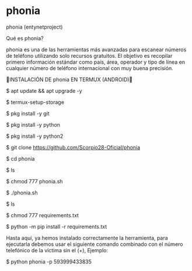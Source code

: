 # phonia
phonia (entynetproject)

Qué es phonia?

phonia es una de las herramientas más avanzadas para escanear números de teléfono utilizando solo recursos gratuitos. El objetivo es recopilar primero información estándar como país, área, operador y tipo de línea en cualquier número de teléfono internacional con muy buena precisión.

📱INSTALACIÓN DE phonia EN TERMUX (ANDROID)📱

$ apt update && apt upgrade -y

$ termux-setup-storage

$ pkg install -y git

$ pkg install -y python

$ pkg install -y python2

$ git clone https://github.com/Scorpio28-Oficial/phonia

$ cd phonia

$ ls

$ chmod 777 phonia.sh

$ ./phonia.sh

$ ls

$ chmod 777 requirements.txt

$ python -m pip install -r requirements.txt

Hasta aquí, ya hemos instalado correctamente la herramienta, para ejecutarla debemos usar el siguiente comando combinado con el número telefónico de la víctima sin el (+), Ejemplo:

$ python phonia -p 593999433835

